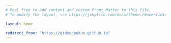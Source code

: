 ```yaml
---
# Feel free to add content and custom Front Matter to this file.
# To modify the layout, see https://jekyllrb.com/docs/themes/#overriding-theme-defaults

layout: home

redirect_from: "https://gideonpekun.github.io"
---
```

